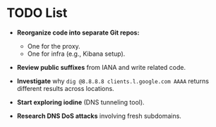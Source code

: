 # TODO List

- **Reorganize code into separate Git repos:**
  - One for the proxy.
  - One for infra (e.g., Kibana setup).

- **Review public suffixes** from IANA and write related code.

- **Investigate** why `dig @8.8.8.8 clients.l.google.com AAAA` returns different results across locations.

- **Start exploring iodine** (DNS tunneling tool).

- **Research DNS DoS attacks** involving fresh subdomains.



